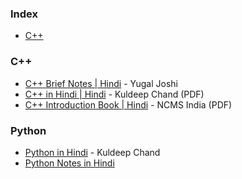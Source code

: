 ### Index

* [C++](#cpp)


### <a id="cpp"></a>C++

* [C++ Brief Notes \| Hindi](https://ehindistudy.com/2020/12/01/cpp-notes-in-hindi/) - Yugal Joshi
* [C++ in Hindi \| Hindi](https://www.bccfalna.com/IOC-AllEBooks/CPPinHindi.pdf) - Kuldeep Chand (PDF)
* [C++ Introduction Book \| Hindi](https://ncsmindia.com/wp-content/uploads/2012/04/c++-hindi.pdf) - NCMS India (PDF)


### <a id="python"></a>Python

* [Python in Hindi](https://www.khansir.co.in/python-notes-in-hindi-pdf) - Kuldeep Chand
* [Python Notes in Hindi](https://pythoninhindis.blogspot.com/2020/04/python-in-hindi-python-language-in-hindi.html)

